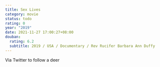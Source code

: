 ```yaml
---
title: Sex Lives
category: movie
status: todo
rating: 0
year: "2019"
date: 2021-11-27 17:00:27+08:00
douban:
  rating: 6.2
  subtitle: 2019 / USA / Documentary / Rev Rucifer Barbara Ann Duffy
---
```


Via Twitter to follow a deer
